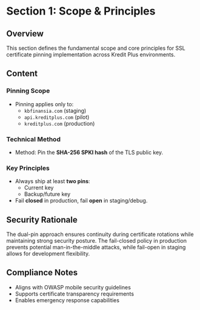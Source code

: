 # Section 1: Scope & Principles

## Overview
This section defines the fundamental scope and core principles for SSL certificate pinning implementation across Kredit Plus environments.

## Content

### Pinning Scope
- Pinning applies only to:
  - `kbfinansia.com` (staging)
  - `api.kreditplus.com` (pilot)
  - `kreditplus.com` (production)

### Technical Method
- Method: Pin the **SHA-256 SPKI hash** of the TLS public key.

### Key Principles
- Always ship at least **two pins**:
  - Current key
  - Backup/future key
- Fail **closed** in production, fail **open** in staging/debug.

## Security Rationale
The dual-pin approach ensures continuity during certificate rotations while maintaining strong security posture. The fail-closed policy in production prevents potential man-in-the-middle attacks, while fail-open in staging allows for development flexibility.

## Compliance Notes
- Aligns with OWASP mobile security guidelines
- Supports certificate transparency requirements
- Enables emergency response capabilities
